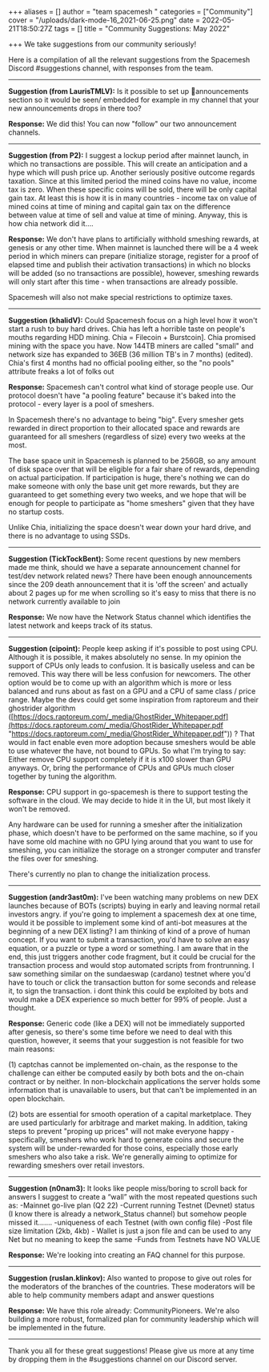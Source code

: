 +++
aliases = []
author = "team spacemesh "
categories = ["Community"]
cover = "/uploads/dark-mode-16_2021-06-25.png"
date = 2022-05-21T18:50:27Z
tags = []
title = "Community Suggestions: May 2022"

+++
We take suggestions from our community seriously!

Here is a compilation of all the relevant suggestions from the Spacemesh Discord #suggestions channel, with responses from the team.

***

**Suggestion (from LaurisTMLV):** Is it possible to set up 📢announcements section so it would be seen/ embedded for example in my channel that your new announcements drops in there too?

**Response:** We did this! You can now "follow" our two announcement channels.

***

**Suggestion (from P2):** I suggest a lockup period after mainnet launch, in which no transactions are possible. This will create an anticipation and a hype which will push price up. Another seriously positive outcome regards taxation. Since at this limited period the mined coins have no value, income tax is zero. When these specific coins will be sold, there will be only capital gain tax. At least this is how it is in many countries - income tax on value of mined coins at time of mining and capital gain tax on the difference between value at time of sell and value at time of mining. Anyway, this is how chia network did it….

**Response:** We don't have plans to artificially withhold smeshing rewards, at genesis or any other time. When mainnet is launched there will be a 4 week period in which miners can prepare (initialize storage, register for a proof of elapsed time and publish their activation transactions) in which no blocks will be added (so no transactions are possible), however, smeshing rewards will only start after this time - when transactions are already possible.

Spacemesh will also not make special restrictions to optimize taxes.

***

**Suggestion (khalidV):** Could Spacemesh focus on a high level how it won't start a rush to buy hard drives. Chia has left a horrible taste on people's mouths regarding HDD mining. Chia = Filecoin + Burstcoin\]. Chia promised mining with the space you have. Now 144TB miners are called "small" and network size has expanded to 36EB (36 million TB's in 7 months) (edited). Chia's first 4 months had no official pooling either, so the "no pools" attribute freaks a lot of folks out

**Response:** Spacemesh can't control what kind of storage people use. Our protocol doesn't have "a pooling feature" because it's baked into the protocol - every layer is a pool of smeshers.

In Spacemesh there's no advantage to being "big". Every smesher gets rewarded in direct proportion to their allocated space and rewards are guaranteed for all smeshers (regardless of size) every two weeks at the most.

The base space unit in Spacemesh is planned to be 256GB, so any amount of disk space over that will be eligible for a fair share of rewards, depending on actual participation. If participation is huge, there's nothing we can do make someone with only the base unit get more rewards, but they are guaranteed to get something every two weeks, and we hope that will be enough for people to participate as "home smeshers" given that they have no startup costs. 

Unlike Chia, initializing the space doesn't wear down your hard drive, and there is no advantage to using SSDs.

***

**Suggestion (TickTockBent):** Some recent questions by new members made me think, should we have a separate announcement channel for test/dev network related news? There have been enough announcements since the 209 death announcement that it is 'off the screen' and actually about 2 pages up for me when scrolling so it's easy to miss that there is no network currently available to join

**Response:** We now have the Network Status channel which identifies the latest network and keeps track of its status.

***

**Suggestion (cipoint):** People keep asking if it's possible to post using CPU. Although it is possible, it makes absolutely no sense. In my opinion the support of CPUs only leads to confusion. It is basically useless and can be removed. This way there will be less confusion for newcomers. The other option would be to come up with an algorithm which is more or less balanced and runs about as fast on a GPU and a CPU of same class / price range. Maybe the devs could get some inspiration from raptoreum and their ghostrider algorithm ([https://docs.raptoreum.com/_media/GhostRider_Whitepaper.pdf](https://docs.raptoreum.com/_media/GhostRider_Whitepaper.pdf "https://docs.raptoreum.com/_media/GhostRider_Whitepaper.pdf")) ? That would in fact enable even more adoption because smeshers would be able to use whatever the have, not bound to GPUs. So what I'm trying to say: Either remove CPU support completely if it is x100 slower than GPU anyways. Or, bring the performance of CPUs and GPUs much closer together by tuning the algorithm.

**Response:** CPU support in go-spacemesh is there to support testing the software in the cloud. We may decide to hide it in the UI, but most likely it won't be removed.   
  
Any hardware can be used for running a smesher after the initialization phase, which doesn't have to be performed on the same machine, so if you have some old machine with no GPU lying around that you want to use for smeshing, you can initialize the storage on a stronger computer and transfer the files over for smeshing.   
  
There's currently no plan to change the initialization process.

***

**Suggestion (andr3ast0m):** I've been watching many problems on new DEX launches because of BOTs (scripts) buying in early and leaving normal retail investors angry. if you're going to implement a spacemesh dex at one time, would it be possible to implement some kind of anti-bot measures at the beginning of a new DEX listing? I am thinking of kind of a prove of human concept. If you want to submit a transaction, you'd have to solve an easy equation, or a puzzle or type a word or something. I am aware that in the end, this just triggers another code fragment, but it could be crucial for the transaction process and would stop automated scripts from frontrunning. I saw something similar on the sundaeswap (cardano) testnet where you'd have to touch or click the transaction button for some seconds and release it, to sign the transaction. i dont think this could be exploited by bots and would make a DEX experience so much better for 99% of people. Just a thought.

**Response:** Generic code (like a DEX) will not be immediately supported after genesis, so there's some time before we need to deal with this question, however, it seems that your suggestion is not feasible for two main reasons: 

(1) captchas cannot be implemented on-chain, as the response to the challenge can either be computed easily by both bots and the on-chain contract or by neither. In non-blockchain applications the server holds some information that is unavailable to users, but that can't be implemented in an open blockchain. 

(2) bots are essential for smooth operation of a capital marketplace. They are used particularly for arbitrage and market making. In addition, taking steps to prevent "proping up prices" will not make everyone happy - specifically, smeshers who work hard to generate coins and secure the system will be under-rewarded for those coins, especially those early smeshers who also take a risk. We're generally aiming to optimize for rewarding smeshers over retail investors.

***

**Suggestion (n0nam3):** It looks like people miss/boring to scroll back for answers I suggest to create a “wall” with the most repeated questions such as: -Mainnet go-live plan (Q2 22) -Current running Testnet (Devnet) status (I know there is already a network_Status channel) but somehow people missed it……. -uniqueness of each Testnet (with own config file) -Post file size limitation (2kb, 4kb) - Wallet is just a json file and can be used to any Net but no meaning to keep the same -Funds from Testnets have NO VALUE

**Response:** We're looking into creating an FAQ channel for this purpose.

***

**Suggestion (ruslan.klinkov):** Also wanted to propose to give out roles for the moderators of the branches of the countries. These moderators will be able to help community members adapt and answer questions

**Response:** We have this role already: CommunityPioneers. We're also building a more robust, formalized plan for community leadership which will be implemented in the future.

***

Thank you all for these great suggestions! Please give us more at any time by dropping them in the #suggestions channel on our Discord server.